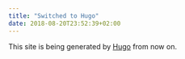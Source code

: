 ```yaml
---
title: "Switched to Hugo"
date: 2018-08-20T23:52:39+02:00
---
```


This site is being generated by [Hugo](https://gohugo.io/) from now on.

